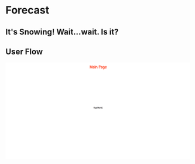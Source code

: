 # Forecast

## It's Snowing! Wait...wait. Is it?

## User Flow
![React Setup](./public/initial_step.png)
